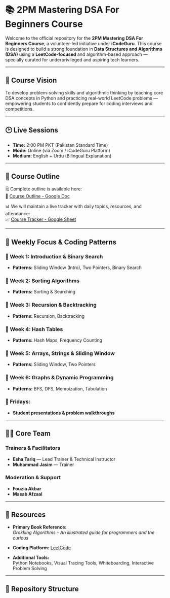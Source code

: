 # 📚 2PM Mastering DSA For Beginners Course

Welcome to the official repository for the **2PM Mastering DSA For Beginners Course**, a volunteer-led initiative under **iCodeGuru**. This course is designed to build a strong foundation in **Data Structures and Algorithms (DSA)** using a **LeetCode-focused** and algorithm-based approach — specially curated for underprivileged and aspiring tech learners.

---

## 🎯 Course Vision

To develop problem-solving skills and algorithmic thinking by teaching core DSA concepts in Python and practicing real-world LeetCode problems — empowering students to confidently prepare for coding interviews and competitions.

---

## 🕑 Live Sessions

- **Time:** 2:00 PM PKT (Pakistan Standard Time)
- **Mode:** Online (via Zoom / iCodeGuru Platform)
- **Medium:** English + Urdu (Bilingual Explanation)

---

## 📘 Course Outline

🗒️ Complete outline is available here:  
📄 [Course Outline - Google Doc](https://docs.google.com/document/d/1vQ6EDJm5ZdwtnD7L3Rceym-AvwLQNkHfIk1pei3KsQs/edit?tab=t.0)

📊 We will maintain a live tracker with daily topics, resources, and attendance:  
📈 [Course Tracker - Google Sheet](https://docs.google.com/spreadsheets/d/1h82e-YxyAaESvkeQTcZIJxAtAj43uyvfGqxjTW3Nd08/edit?gid=1151484250#gid=1151484250)

---

## 🧠 Weekly Focus & Coding Patterns

### 📌 Week 1: Introduction & Binary Search
- **Patterns:** Sliding Window (Intro), Two Pointers, Binary Search

### 📌 Week 2: Sorting Algorithms
- **Patterns:** Sorting & Searching

### 📌 Week 3: Recursion & Backtracking
- **Patterns:** Recursion, Backtracking

### 📌 Week 4: Hash Tables
- **Patterns:** Hash Maps, Frequency Counting

### 📌 Week 5: Arrays, Strings & Sliding Window
- **Patterns:** Sliding Window, Two Pointers

### 📌 Week 6: Graphs & Dynamic Programming
- **Patterns:** BFS, DFS, Memoization, Tabulation

### 🧪 Fridays:
- **Student presentations & problem walkthroughs**

---

## 👩‍🏫 Core Team

### Trainers & Facilitators
- **Esha Tariq** — Lead Trainer & Technical Instructor  
- **Muhammad Jasim** — Trainer  

### Moderation & Support
- **Fouzia Akbar**  
- **Masab Afzaal**

---

## 📖 Resources

- **Primary Book Reference:**  
  _Grokking Algorithms – An illustrated guide for programmers and the curious_
  
- **Coding Platform:** [LeetCode](https://leetcode.com/)
  
- **Additional Tools:**  
  Python Notebooks, Visual Tracing Tools, Whiteboarding, Interactive Problem Solving

---

## 📂 Repository Structure

